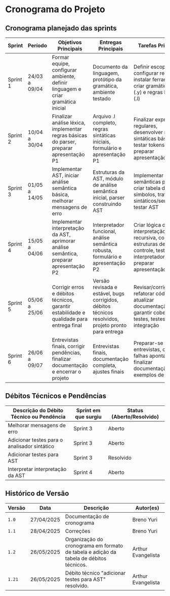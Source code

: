 # Cronograma do Projeto 

## Cronograma planejado das sprints

| Sprint  | Período           | Objetivos Principais                                                                                                         | Entregas Principais                                                                                      | Tarefas Principais                                                                                                                                                                                                                      |
|---------|-------------------|----------------------------------------------------------------------------------------------------------------------------|----------------------------------------------------------------------------------------------------------|----------------------------------------------------------------------------------------------------------------------------------------------------------------------------------------------------------------------------------------|
| Sprint 1| 24/03 a 09/04     | Formar equipe, configurar ambiente, definir linguagem e criar gramática inicial                                            | Documento da linguagem, protótipo da gramática, ambiente testado                                         | Definir escopo, configurar repositório, instalar ferramentas, criar gramática inicial (.y) e regras léxicas (.l)                                                                                                                      |
| Sprint 2| 10/04 a 30/04     | Finalizar análise léxica, implementar regras básicas do parser, preparar apresentação P1                                   | Arquivo .l completo, regras sintáticas iniciais, formulário e apresentação P1                            | Finalizar expressões regulares, desenvolver regras sintáticas básicas, testar tokens/parser, preparar apresentação                                                                                                                     |
| Sprint 3| 01/05 a 14/05     | Implementar AST, iniciar análise semântica básica, melhorar mensagens de erro                                              | Estruturas da AST, módulo de análise semântica inicial, parser construindo AST                           | Implementar ações semânticas para AST, criar tabela de símbolos, tratar erros sintáticos/semânticos, testar AST                                                                                                                        |
| Sprint 4| 15/05 a 04/06     | Implementar interpretação da AST, aprimorar análise semântica, preparar apresentação P2                                    | Interpretador funcional, análise semântica robusta, formulário e apresentação P2                         | Criar lógica de interpretação recursiva, consolidar estruturas de controle, testar interpretador, preparar apresentação                                                                                                                |
| Sprint 5| 05/06 a 25/06     | Corrigir erros e débitos técnicos, garantir estabilidade e qualidade para entrega final                                    | Versão revisada e estável, bugs corrigidos, débitos técnicos resolvidos, projeto pronto para entrega      | Revisar/corrigir bugs, refatorar código, atualizar documentação, garantir cobertura de testes, testes finais de integração                                                                                                             |
| Sprint 6| 26/06 a 09/07     | Entrevistas finais, corrigir pendências, finalizar documentação e encerrar o projeto                                       | Entrevistas finais, documentação completa, ajustes finais                                                | Preparar-se para entrevistas, corrigir falhas apontadas, finalizar documentação e exemplos de uso                                                                                                                                      |

## Débitos Técnicos e Pendências

| Descrição do Débito Técnico ou Pendência | Sprint em que surgiu | Status (Aberto/Resolvido) |
|------------------------------------------|----------------------|---------------------------|
| Melhorar mensagens de erro    | Sprint 3     | Aberto                    | 
| Adicionar testes para o analisador sintático| Sprint 3|Aberto                    |
| Adicionar testes para AST     | Sprint 3             | Resolvido                    |
| Interpretar interpretação da AST| Sprint 4             | Aberto                    |


## Histórico de Versão

| Versão | Data          | Descrição                          | Autor(es)     |
| ------ | ------------- | ---------------------------------- | ------------- |
| `1.0`  |  27/04/2025 |  Documentação de cronograma | Breno Yuri |
| `1.1`  |  28/04/2025 |  Correções | Breno Yuri |
| `1.2`  |  26/05/2025 |  Organização do cronograma em formato de tabela e adição da tabela de débitos técnicos. | Arthur Evangelista |
| `1.21`  |  26/05/2025 | Débito técnico "adicionar testes para AST" resolvido. | Arthur Evangelista |


